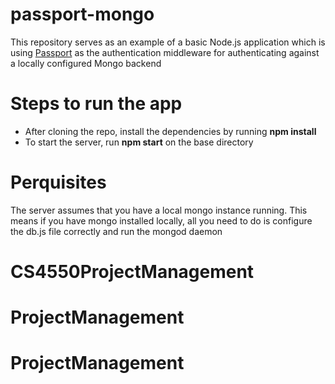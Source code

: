 passport-mongo
==============

This repository serves as an example of a basic Node.js application which is using [Passport](http://passportjs.org/) as the authentication middleware for authenticating against a locally configured Mongo backend

Steps to run the app
=====================
* After cloning the repo, install the dependencies by running **npm install**
* To start the server, run **npm start** on the base directory

Perquisites
============
The server assumes that you have a local mongo instance running. This means if you have mongo installed locally, all you need to do is configure the db.js file correctly and run the mongod daemon
# CS4550ProjectManagement 
# ProjectManagement 
# ProjectManagement 
